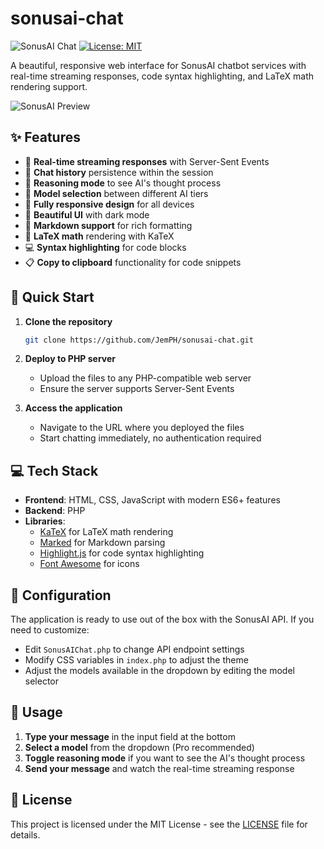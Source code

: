 # sonusai-chat

![SonusAI Chat](https://img.shields.io/badge/SonusAI-Chat-6366f1)
[![License: MIT](https://img.shields.io/badge/License-MIT-yellow.svg)](https://opensource.org/licenses/MIT)

A beautiful, responsive web interface for SonusAI chatbot services with real-time streaming responses, code syntax highlighting, and LaTeX math rendering support.

![SonusAI Preview](https://via.placeholder.com/800x400?text=SonusAI+Chat+Interface)

## ✨ Features

- 🚀 **Real-time streaming responses** with Server-Sent Events
- 💬 **Chat history** persistence within the session
- 🧠 **Reasoning mode** to see AI's thought process
- 🔄 **Model selection** between different AI tiers
- 📱 **Fully responsive design** for all devices
- 🎨 **Beautiful UI** with dark mode
- 📝 **Markdown support** for rich formatting
- 🧮 **LaTeX math** rendering with KaTeX
- 💻 **Syntax highlighting** for code blocks
- 📋 **Copy to clipboard** functionality for code snippets

## 🚀 Quick Start

1. **Clone the repository**
   ```bash
   git clone https://github.com/JemPH/sonusai-chat.git
   ```

2. **Deploy to PHP server**
   - Upload the files to any PHP-compatible web server
   - Ensure the server supports Server-Sent Events

3. **Access the application**
   - Navigate to the URL where you deployed the files
   - Start chatting immediately, no authentication required

## 💻 Tech Stack

- **Frontend**: HTML, CSS, JavaScript with modern ES6+ features
- **Backend**: PHP
- **Libraries**:
  - [KaTeX](https://katex.org/) for LaTeX math rendering
  - [Marked](https://marked.js.org/) for Markdown parsing
  - [Highlight.js](https://highlightjs.org/) for code syntax highlighting
  - [Font Awesome](https://fontawesome.com/) for icons

## 🔧 Configuration

The application is ready to use out of the box with the SonusAI API. If you need to customize:

- Edit `SonusAIChat.php` to change API endpoint settings
- Modify CSS variables in `index.php` to adjust the theme
- Adjust the models available in the dropdown by editing the model selector

## 📖 Usage

1. **Type your message** in the input field at the bottom
2. **Select a model** from the dropdown (Pro recommended)
3. **Toggle reasoning mode** if you want to see the AI's thought process
4. **Send your message** and watch the real-time streaming response

## 📄 License

This project is licensed under the MIT License - see the [LICENSE](LICENSE) file for details.
